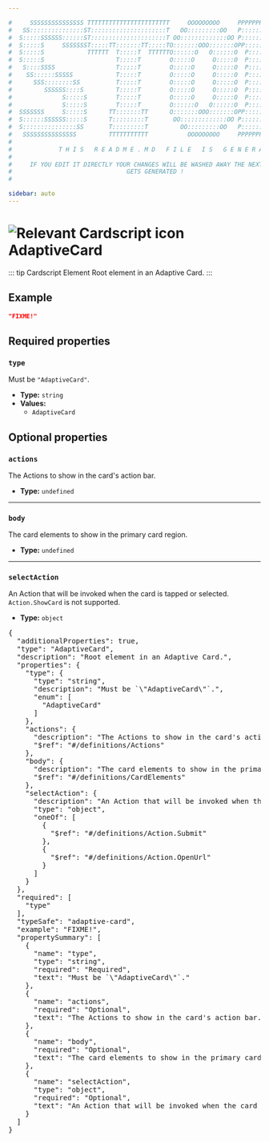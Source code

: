 ```yaml
---

#     SSSSSSSSSSSSSSS TTTTTTTTTTTTTTTTTTTTTTT     OOOOOOOOO     PPPPPPPPPPPPPPPPP    !!!  
#   SS:::::::::::::::ST:::::::::::::::::::::T   OO:::::::::OO   P::::::::::::::::P  !!:!! 
#  S:::::SSSSSS::::::ST:::::::::::::::::::::T OO:::::::::::::OO P::::::PPPPPP:::::P !:::! 
#  S:::::S     SSSSSSST:::::TT:::::::TT:::::TO:::::::OOO:::::::OPP:::::P     P:::::P!:::! 
#  S:::::S            TTTTTT  T:::::T  TTTTTTO::::::O   O::::::O  P::::P     P:::::P!:::! 
#  S:::::S                    T:::::T        O:::::O     O:::::O  P::::P     P:::::P!:::! 
#   S::::SSSS                 T:::::T        O:::::O     O:::::O  P::::PPPPPP:::::P !:::! 
#    SS::::::SSSSS            T:::::T        O:::::O     O:::::O  P:::::::::::::PP  !:::! 
#      SSS::::::::SS          T:::::T        O:::::O     O:::::O  P::::PPPPPPPPP    !:::! 
#         SSSSSS::::S         T:::::T        O:::::O     O:::::O  P::::P            !:::! 
#              S:::::S        T:::::T        O:::::O     O:::::O  P::::P            !!:!! 
#              S:::::S        T:::::T        O::::::O   O::::::O  P::::P             !!!   
#  SSSSSSS     S:::::S      TT:::::::TT      O:::::::OOO:::::::OPP::::::PP                 
#  S::::::SSSSSS:::::S      T:::::::::T       OO:::::::::::::OO P::::::::P           !!!  
#  S:::::::::::::::SS       T:::::::::T         OO:::::::::OO   P::::::::P          !!:!! 
#   SSSSSSSSSSSSSSS         TTTTTTTTTTT           OOOOOOOOO     PPPPPPPPPP           !!!  
#                                                                                          
#             T H I S   R E A D M E . M D   F I L E   I S   G E N E R A T E D !           
#                                                                                         
#     IF YOU EDIT IT DIRECTLY YOUR CHANGES WILL BE WASHED AWAY THE NEXT TIME THIS FILE  
#                                GETS GENERATED !
#                                                                                         

sidebar: auto
---
```


# <img class="header-prefix-icon" :src="$withBase('/cardscript-assets/icons/24dp/adaptive-card.svg')" alt="Relevant Cardscript icon">AdaptiveCard

::: tip Cardscript Element
Root element in an Adaptive Card.
:::

## Example

``` json
"FIXME!"
```

## Required properties

### `type`

Must be `"AdaptiveCard"`.

* **Type:** `string`
* **Values:**
  * `AdaptiveCard`

## Optional properties

### `actions`

The Actions to show in the card's action bar.

* **Type:** `undefined`

----

### `body`

The card elements to show in the primary card region.

* **Type:** `undefined`

----

### `selectAction`

An Action that will be invoked when the card is tapped or selected. `Action.ShowCard` is not supported.

* **Type:** `object`



<pre>
{
  "additionalProperties": true,
  "type": "AdaptiveCard",
  "description": "Root element in an Adaptive Card.",
  "properties": {
    "type": {
      "type": "string",
      "description": "Must be `\"AdaptiveCard\"`.",
      "enum": [
        "AdaptiveCard"
      ]
    },
    "actions": {
      "description": "The Actions to show in the card's action bar.",
      "$ref": "#/definitions/Actions"
    },
    "body": {
      "description": "The card elements to show in the primary card region.",
      "$ref": "#/definitions/CardElements"
    },
    "selectAction": {
      "description": "An Action that will be invoked when the card is tapped or selected. `Action.ShowCard` is not supported.",
      "type": "object",
      "oneOf": [
        {
          "$ref": "#/definitions/Action.Submit"
        },
        {
          "$ref": "#/definitions/Action.OpenUrl"
        }
      ]
    }
  },
  "required": [
    "type"
  ],
  "typeSafe": "adaptive-card",
  "example": "FIXME!",
  "propertySummary": [
    {
      "name": "type",
      "type": "string",
      "required": "Required",
      "text": "Must be `\"AdaptiveCard\"`."
    },
    {
      "name": "actions",
      "required": "Optional",
      "text": "The Actions to show in the card's action bar."
    },
    {
      "name": "body",
      "required": "Optional",
      "text": "The card elements to show in the primary card region."
    },
    {
      "name": "selectAction",
      "type": "object",
      "required": "Optional",
      "text": "An Action that will be invoked when the card is tapped or selected. `Action.ShowCard` is not supported."
    }
  ]
}
</pre>

